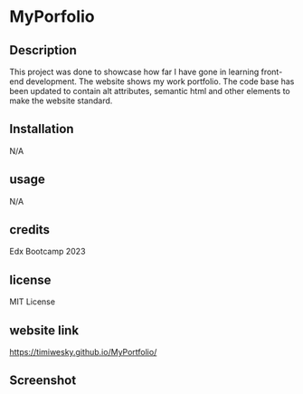 # MyPorfolio

## Description 

This project was done to showcase how far I have gone in learning front-end development. The website shows my work portfolio. The code base has been updated to contain alt attributes, semantic html and other elements to make the website standard.

## Installation 

N/A

## usage 

N/A

## credits

Edx Bootcamp 2023

## license 

MIT License

## website link 

https://timiwesky.github.io/MyPortfolio/

## Screenshot
